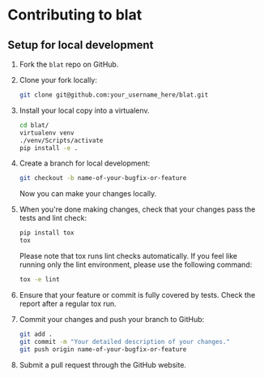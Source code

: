 Contributing to blat
======================

## Setup for local development

1. Fork the `blat` repo on GitHub.
2. Clone your fork locally:

   ```bash
   git clone git@github.com:your_username_here/blat.git
   ```
3. Install your local copy into a virtualenv.
   ```bash
   cd blat/
   virtualenv venv
   ./venv/Scripts/activate
   pip install -e .
   ```
4. Create a branch for local development:
   ```bash
   git checkout -b name-of-your-bugfix-or-feature
   ```
    Now you can make your changes locally.
5. When you're done making changes, check that your changes pass the tests and lint check:
   ```bash
   pip install tox
   tox
   ```
   Please note that tox runs lint checks automatically.
   If you feel like running only the lint environment, please use the following command:
   ```bash
   tox -e lint
   ```
6. Ensure that your feature or commit is fully covered by tests. Check the report after a regular tox run.
7. Commit your changes and push your branch to GitHub:
   ```bash
   git add .
   git commit -m "Your detailed description of your changes."
   git push origin name-of-your-bugfix-or-feature
   ```
8. Submit a pull request through the GitHub website.

